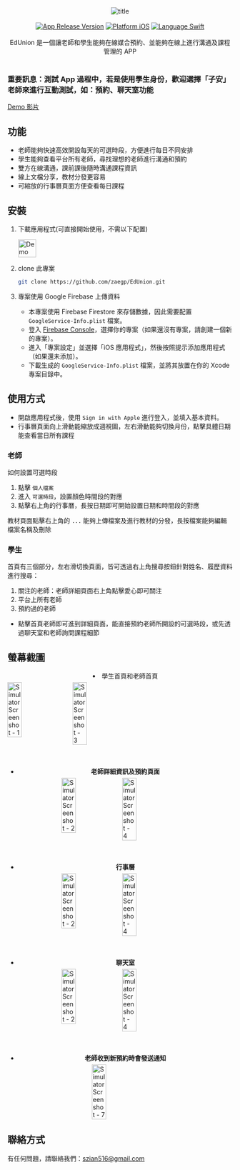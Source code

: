 <div align="center">
  <img src="https://github.com/user-attachments/assets/5bfe0424-356e-4e95-ac78-226d8c2616ac" alt="title">
 <br><br>
  <a href="https://apps.apple.com/in/app/calcontrol/id6692630915"><img src="https://img.shields.io/badge/release-v1.3.1-blue" alt="App Release Version"></a>
  <a href="https://apps.apple.com/in/app/calcontrol/id6692630915"><img src="https://img.shields.io/badge/platform-iOS-green" alt="Platform iOS"></a>
  <a href="https://github.com/Eva0306/CalControl"><img src="https://img.shields.io/badge/language-Swift-orange" alt="Language Swift"></a>
  <br><br>
  <a> EdUnion 是一個讓老師和學生能夠在線媒合預約、並能夠在線上進行溝通及課程管理的 APP</a>
  <br><br>
</div>

### 重要訊息：測試 App 過程中，若是使用學生身份，歡迎選擇「子安」老師來進行互動測試，如：預約、聊天室功能
[Demo 影片](https://youtu.be/Zq5YWlvSxQY)

## 功能
- 老師能夠快速高效開設每天的可選時段，方便進行每日不同安排
- 學生能夠查看平台所有老師，尋找理想的老師進行溝通和預約
- 雙方在線溝通，課前課後隨時溝通課程資訊
- 線上文檔分享，教材分發更容易
- 可縮放的行事曆頁面方便查看每日課程

## 安裝
1. 下載應用程式(可直接開始使用，不需以下配置)

   <div style="display: flex; align-items: center; gap: 30px;">
   <a href="https://apps.apple.com/tw/app/edunion/id6692628566">
       <img src="https://developer.apple.com/assets/elements/badges/download-on-the-app-store.svg" alt="Demo of the Nextcloud iOS files app" height="40">
   </a>
   </div>

2. clone 此專案
   ```bash
   git clone https://github.com/zaegp/EdUnion.git
   ```
3. 專案使用 Google Firebase 上傳資料

   - 本專案使用 Firebase Firestore 來存儲數據，因此需要配置 `GoogleService-Info.plist` 檔案。
   - 登入 [Firebase Console](https://console.firebase.google.com/)，選擇你的專案（如果還沒有專案，請創建一個新的專案）。
   - 進入「專案設定」並選擇「iOS 應用程式」，然後按照提示添加應用程式（如果還未添加）。
   - 下載生成的 `GoogleService-Info.plist` 檔案，並將其放置在你的 Xcode 專案目錄中。

## 使用方式

- 開啟應用程式後，使用 `Sign in with Apple` 進行登入，並填入基本資料。
- 行事曆頁面向上滑動能縮放成週視圖，左右滑動能夠切換月份，點擊具體日期能查看當日所有課程
  
### 老師
如何設置可選時段
1. 點擊 `個人檔案`
2. 進入 `可選時段`，設置顏色時間段的對應
3. 點擊右上角的行事曆，長按日期即可開始設置日期和時間段的對應

教材頁面點擊右上角的 `...` 能夠上傳檔案及進行教材的分發，長按檔案能夠編輯檔案名稱及刪除

### 學生
首頁有三個部分，左右滑切換頁面，皆可透過右上角搜尋按鈕針對姓名、履歷資料進行搜尋：
  1. 關注的老師：老師詳細頁面右上角點擊愛心即可關注
  2. 平台上所有老師
  3. 預約過的老師
- 點擊首頁老師即可進到詳細頁面，能直接預約老師所開設的可選時段，或先透過聊天室和老師詢問課程細節
  
## 螢幕截圖

<ul style="text-align: center; list-style-position: inside; margin-top: 5px; margin-bottom: 5px;">
    <li>學生首頁和老師首頁</li>
</ul>
<div style="display: flex; justify-content: flex-start; gap: 20px; margin-bottom: 10px;">
    <img src="https://github.com/user-attachments/assets/c8612a63-7b7a-4e50-8d4c-028ca4e6e74a" alt="Simulator Screenshot - 1" width="25%">
    <img src="https://github.com/user-attachments/assets/2ac83d76-35b1-4daa-a121-ac4933cdb70a" alt="Simulator Screenshot - 3" width="25%">
</div>
<br><br>
<ul style="text-align: center; font-weight: bold; margin-top: 5px; margin-bottom: 5px;">
    <li>老師詳細資訊及預約頁面
</ul>
<div style="display: flex; justify-content: center; gap: 10px; margin-bottom: 10px;">
    <img src="https://github.com/user-attachments/assets/86f3e470-d94c-44ea-97f9-5202d53b859a" alt="Simulator Screenshot - 2" width="25%">
    <img src="https://github.com/user-attachments/assets/84555129-a691-44c7-9a59-80aa30404d47" alt="Simulator Screenshot - 4" width="25%">
</div>
<br><br>
<ul style="text-align: center; font-weight: bold; margin-top: 5px; margin-bottom: 5px;">
    <li>行事曆
</ul>
<div style="display: flex; justify-content: center; gap: 10px; margin-bottom: 10px;">
    <img src="https://github.com/user-attachments/assets/969a8290-a460-4de1-952a-d5052f168760" alt="Simulator Screenshot - 2" width="25%">
    <img src="https://github.com/user-attachments/assets/d15da7c5-a9c6-4d42-9434-e8621833cc58" alt="Simulator Screenshot - 4" width="25%">
</div>
<br><br>
<ul style="text-align: center; font-weight: bold; margin-top: 5px; margin-bottom: 5px;">
    <li>聊天室
</ul>
<div style="display: flex; justify-content: center; gap: 10px; margin-bottom: 10px;">
    <img src="https://github.com/user-attachments/assets/97525472-9939-4619-8a18-7471e0962d62" alt="Simulator Screenshot - 2" width="25%">
    <img src="https://github.com/user-attachments/assets/b20f13db-3959-4da6-a361-1ca249665777" alt="Simulator Screenshot - 4" width="25%">
</div>
<br><br>
<ul style="text-align: center; font-weight: bold; margin-top: 5px; margin-bottom: 5px;">
    <li>老師收到新預約時會發送通知
</ul>
<div style="display: flex; justify-content: center; gap: 20px; margin-bottom: 10px;">
    <img src="https://github.com/user-attachments/assets/d29d42e2-820b-480c-b1a9-a29b6c053570" alt="Simulator Screenshot - 7" width="25%">
</div>

## 聯絡方式
有任何問題，請聯絡我們：[szian516@gmail.com](mailto:szian516@gmail.com)
